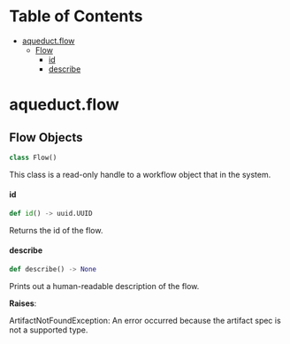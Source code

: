 # Table of Contents

* [aqueduct.flow](#aqueduct.flow)
  * [Flow](#aqueduct.flow.Flow)
    * [id](#aqueduct.flow.Flow.id)
    * [describe](#aqueduct.flow.Flow.describe)

<a id="aqueduct.flow"></a>

# aqueduct.flow

<a id="aqueduct.flow.Flow"></a>

## Flow Objects

```python
class Flow()
```

This class is a read-only handle to a workflow object that in the system.

<a id="aqueduct.flow.Flow.id"></a>

#### id

```python
def id() -> uuid.UUID
```

Returns the id of the flow.

<a id="aqueduct.flow.Flow.describe"></a>

#### describe

```python
def describe() -> None
```

Prints out a human-readable description of the flow.

**Raises**:

  ArtifactNotFoundException:
  An error occurred because the artifact spec is not a supported type.

